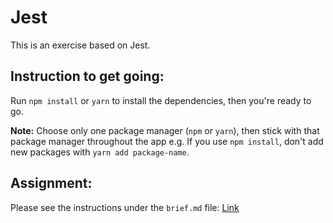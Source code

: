 # Jest

This is an exercise based on Jest.

## Instruction to get going:

Run `npm install` or `yarn` to install the dependencies, then you're ready to go.

**Note:** Choose only one package manager (`npm` or `yarn`), then stick with that package manager throughout the app e.g. If you use `npm install`, don't add new packages with `yarn add package-name`.

## Assignment:

Please see the instructions under the `brief.md` file: [Link](./brief.md)
